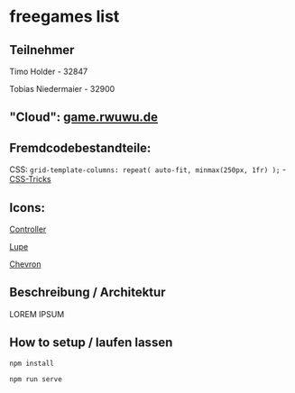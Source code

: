 # freegames list

## Teilnehmer

Timo Holder - 32847

Tobias Niedermaier - 32900

## "Cloud": [game.rwuwu.de](https://game.rwuwu.de/)

## Fremdcodebestandteile:

CSS:
`grid-template-columns: repeat( auto-fit, minmax(250px, 1fr) );` - [CSS-Tricks](https://css-tricks.com/auto-sizing-columns-css-grid-auto-fill-vs-auto-fit/)

## Icons:

[Controller](https://iconscout.com/icon/controller-2819179)

[Lupe](https://iconscout.com/icon/magnifying-glass-3604345)

[Chevron](https://iconscout.com/icon/chevron-down-1485703)

## Beschreibung / Architektur

LOREM IPSUM

## How to setup / laufen lassen

```
npm install

npm run serve
```
